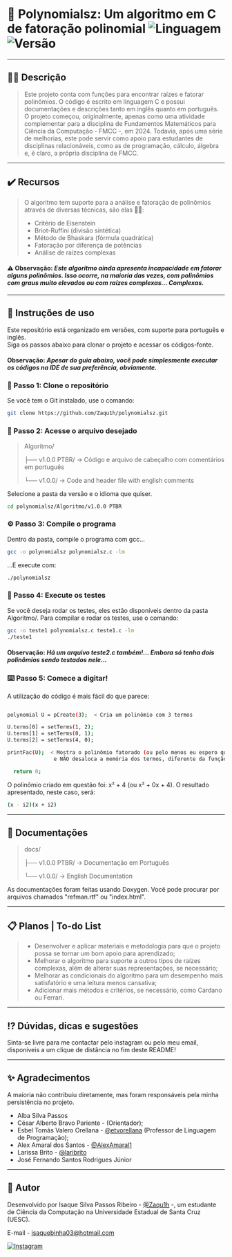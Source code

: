 # 🧮 Polynomialsz: Um algoritmo em C de fatoração polinomial ![Linguagem](https://img.shields.io/badge/C-99-blue) ![Versão](https://img.shields.io/badge/versão-1.0.0-blue) 
---

## ✍🏽 Descrição
>  Este projeto conta com funções para encontrar raízes e fatorar polinômios. O código é escrito em linguagem C e possui documentações e descrições tanto em inglês quanto em português.
>  O projeto começou, originalmente, apenas como uma atividade complementar para a disciplina de Fundamentos Matemáticos para Ciência da Computação - FMCC -, em 2024. Todavia, após uma série
>  de melhorias, este pode servir como apoio para estudantes de disciplinas relacionáveis, como as de programação, cálculo, álgebra e, é claro, a própria disciplina de FMCC. 

---

## ✔️ Recursos
> O algoritmo tem suporte para a análise e fatoração de polinômios através de diversas técnicas, são elas 💁🏼:
>- Critério de Eisenstein
>- Briot-Ruffini (divisão sintética)
>- Método de Bhaskara (fórmula quadrática)
>- Fatoração por diferença de potências
>- Análise de raízes complexas

#### ⚠️ Observação: *Este algoritmo ainda apresenta incapacidade em fatorar alguns polinômios. Isso ocorre, na maioria das vezes, com polinômios com graus muito elevados ou com raízes complexas... Complexas.*

---

## 📝 Instruções de uso

Este repositório está organizado em versões, com suporte para português e inglês.  
Siga os passos abaixo para clonar o projeto e acessar os códigos-fonte.
#### Observação: *Apesar do guia abaixo, você pode simplesmente executar os códigos na IDE de sua preferência, obviamente.*

### 🧬 Passo 1: Clone o repositório

Se você tem o Git instalado, use o comando:

```bash
git clone https://github.com/Zaqu1h/polynomialsz.git
```

### 📁 Passo 2: Acesse o arquivo desejado

> Algoritmo/
>
>├── v1.0.0 PTBR/   → Código e arquivo de cabeçalho com comentários em português
> 
>└── v1.0.0/        → Code and header file with english comments
>

Selecione a pasta da versão e o idioma que quiser.
```bash
cd polynomialsz/Algoritmo/v1.0.0 PTBR
```
### ⚙️ Passo 3: Compile o programa

Dentro da pasta, compile o programa com gcc...
```bash
gcc -o polynomialsz polynomialsz.c -lm
```
...E execute com:
```bash
./polynomialsz
```
### 🧪 Passo 4: Execute os testes
Se você deseja rodar os testes, eles estão disponíveis dentro da pasta Algoritmo/. Para compilar e rodar os testes, use o comando:
```bash
gcc -o teste1 polynomialsz.c teste1.c -lm
./teste1
```
#### Observação: *Há um arquivo teste2.c também!... Embora só tenha dois polinômios sendo testados nele...*

### ⌨️ Passo 5: Comece a digitar!
A utilização do código é mais fácil do que parece:
```bash

polynomial U = pCreate(3);  < Cria um polinômio com 3 termos

U.terms[0] = setTerms(1, 2);
U.terms[1] = setTerms(0, 1);
U.terms[2] = setTerms(4, 0);

printFac(U);  < Mostra o polinômio fatorado (ou pelo menos eu espero que sim)
               e NÃO desaloca a memória dos termos, diferente da função pFree().

  return 0;
```
O polinômio criado em questão foi: x² + 4 (ou x² + 0x + 4). O resultado apresentado, neste caso, será:
```bash
(x - i2)(x + i2)
```

---

## 📰 Documentações

> docs/
>
> ├── v1.0.0 PTBR/   → Documentação em Português
> 
> └── v1.0.0/        → English Documentation

As documentações foram feitas usando Doxygen. Você pode procurar por arquivos chamados "refman.rtf" ou "index.html".

---

## 📋 Planos | To-do List

> - Desenvolver e aplicar materiais e metodologia para que o projeto possa se tornar um bom apoio para aprendizado;
> - Melhorar o algoritmo para suporte a outros tipos de raízes complexas, além de alterar suas representações, se necessário;
> - Melhorar as condicionais do algoritmo para um desempenho mais satisfatório e uma leitura menos cansativa;
> - Adicionar mais métodos e critérios, se necessário, como Cardano ou Ferrari.

---

## ⁉️ Dúvidas, dicas e sugestões

Sinta-se livre para me contactar pelo instagram ou pelo meu email, disponíveis a um clique de distância no fim deste README!

---

## ✨ Agradecimentos

A maioria não contribuiu diretamente, mas foram responsáveis pela minha persistência no projeto.

- Alba Silva Passos
- César Alberto Bravo Pariente - (Orientador);
- Esbel Tomás Valero Orellana - [@etvorellana](https://github.com/etvorellana) (Professor de Linguagem de Programação);
- Alex Amaral dos Santos - [@AlexAmaral1](https://github.com/AlexAmaral1)
- Larissa Brito - [@laribrito](https://github.com/laribrito?tab=overview&from=2024-12-01&to=2024-12-31)
- José Fernando Santos Rodrigues Júnior

---

## 🦱 Autor

Desenvolvido por Isaque Silva Passos Ribeiro - [@Zaqu1h](https://github.com/Zaqu1h) -, um estudante de Ciência da Computação na Universidade Estadual de Santa Cruz (UESC).

E-mail - isaquebinha03@hotmail.com

[![Instagram](https://img.shields.io/badge/Instagram-E4405F?style=for-the-badge&logo=instagram&logoColor=white)](https://www.instagram.com/zaquih_/)

